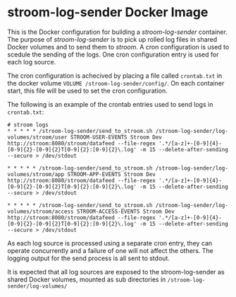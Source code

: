 # stroom-log-sender Docker Image

This is the Docker configuration for building a _stroom-log-sender_ container.
The purpose of _stroom-log-sender_ is to pick up rolled log files in shared Docker volumes and to send them to _stroom_.
A cron configuration is used to scedule the sending of the logs.
One cron configuration entry is used for each log source.

The cron configuration is achecived by placing a file called `crontab.txt` in the docker volume `VOLUME /stroom-log-sender/config/`.
On each container start, this file will be used to set the cron configuration.

The following is an example of the crontab entries used to send logs in `crontab.txt`:

``` crontab
# stroom logs
* * * * * /stroom-log-sender/send_to_stroom.sh /stroom-log-sender/log-volumes/stroom/user STROOM-USER-EVENTS Stroom Dev http://stroom:8080/stroom/datafeed --file-regex '.*/[a-z]+-[0-9]{4}-[0-9]{2}-[0-9]{2}T[0-9]{2}:[0-9]{2}\.log' -m 15 --delete-after-sending --secure > /dev/stdout

* * * * * /stroom-log-sender/send_to_stroom.sh /stroom-log-sender/log-volumes/stroom/app STROOM-APP-EVENTS Stroom Dev http://stroom:8080/stroom/datafeed --file-regex '.*/[a-z]+-[0-9]{4}-[0-9]{2}-[0-9]{2}T[0-9]{2}:[0-9]{2}\.log' -m 15 --delete-after-sending --secure > /dev/stdout

* * * * * /stroom-log-sender/send_to_stroom.sh /stroom-log-sender/log-volumes/stroom/access STROOM-ACCESS-EVENTS Stroom Dev http://stroom:8080/stroom/datafeed --file-regex '.*/[a-z]+-[0-9]{4}-[0-9]{2}-[0-9]{2}T[0-9]{2}:[0-9]{2}\.log' -m 15 --delete-after-sending --secure > /dev/stdout
```

As each log source is processed using a separate cron entry, they can operate concurrently and a failure of one will not affect the others. The logging output for the send process is all sent to stdout.

It is expected that all log sources are exposed to the stroom-log-sender as shared Docker volumes, mounted as sub directories in `/stroom-log-sender/log-volumes/`


